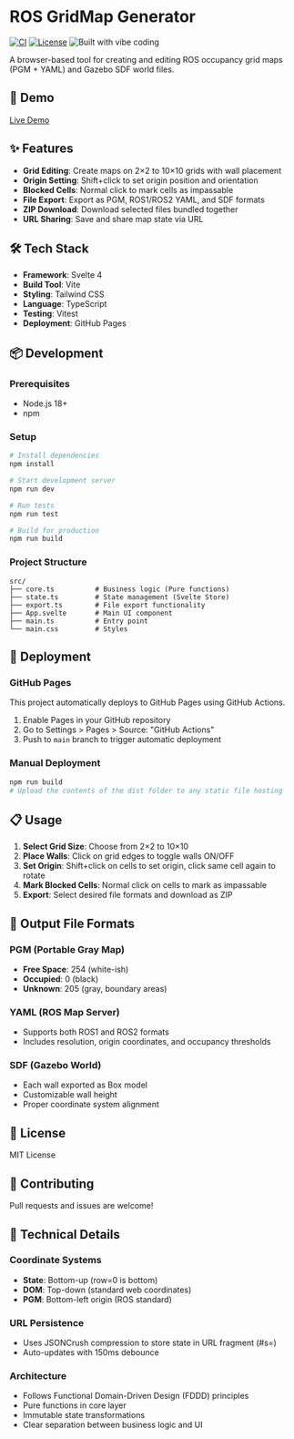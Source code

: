 # ROS GridMap Generator

[![CI](https://github.com/ar90n/ros-gridmap-gen/actions/workflows/ci.yml/badge.svg)](https://github.com/ar90n/ros-gridmap-gen/actions/workflows/ci.yml)
[![License](https://img.shields.io/badge/License-Apache%202.0-blue.svg)](https://opensource.org/licenses/Apache-2.0)
![Built with vibe coding](https://img.shields.io/badge/built%20with-vibe%20coding-ff69b4)

A browser-based tool for creating and editing ROS occupancy grid maps (PGM + YAML) and Gazebo SDF world files.

## 🚀 Demo

[Live Demo](https://ar90n.github.io/ros-gridmap-gen/)

## ✨ Features

- **Grid Editing**: Create maps on 2×2 to 10×10 grids with wall placement
- **Origin Setting**: Shift+click to set origin position and orientation
- **Blocked Cells**: Normal click to mark cells as impassable
- **File Export**: Export as PGM, ROS1/ROS2 YAML, and SDF formats
- **ZIP Download**: Download selected files bundled together
- **URL Sharing**: Save and share map state via URL

## 🛠️ Tech Stack

- **Framework**: Svelte 4
- **Build Tool**: Vite
- **Styling**: Tailwind CSS
- **Language**: TypeScript
- **Testing**: Vitest
- **Deployment**: GitHub Pages

## 📦 Development

### Prerequisites
- Node.js 18+
- npm

### Setup
```bash
# Install dependencies
npm install

# Start development server
npm run dev

# Run tests
npm run test

# Build for production
npm run build
```

### Project Structure
```
src/
├── core.ts          # Business logic (Pure functions)
├── state.ts         # State management (Svelte Store)
├── export.ts        # File export functionality
├── App.svelte       # Main UI component
├── main.ts          # Entry point
└── main.css         # Styles
```

## 🚀 Deployment

### GitHub Pages
This project automatically deploys to GitHub Pages using GitHub Actions.

1. Enable Pages in your GitHub repository
2. Go to Settings > Pages > Source: "GitHub Actions"
3. Push to `main` branch to trigger automatic deployment

### Manual Deployment
```bash
npm run build
# Upload the contents of the dist folder to any static file hosting
```

## 📋 Usage

1. **Select Grid Size**: Choose from 2×2 to 10×10
2. **Place Walls**: Click on grid edges to toggle walls ON/OFF
3. **Set Origin**: Shift+click on cells to set origin, click same cell again to rotate
4. **Mark Blocked Cells**: Normal click on cells to mark as impassable
5. **Export**: Select desired file formats and download as ZIP

## 🎯 Output File Formats

### PGM (Portable Gray Map)
- **Free Space**: 254 (white-ish)
- **Occupied**: 0 (black)
- **Unknown**: 205 (gray, boundary areas)

### YAML (ROS Map Server)
- Supports both ROS1 and ROS2 formats
- Includes resolution, origin coordinates, and occupancy thresholds

### SDF (Gazebo World)
- Each wall exported as Box model
- Customizable wall height
- Proper coordinate system alignment

## 📜 License

MIT License

## 🤝 Contributing

Pull requests and issues are welcome!

## 🔧 Technical Details

### Coordinate Systems
- **State**: Bottom-up (row=0 is bottom)
- **DOM**: Top-down (standard web coordinates)
- **PGM**: Bottom-left origin (ROS standard)

### URL Persistence
- Uses JSONCrush compression to store state in URL fragment (#s=)
- Auto-updates with 150ms debounce

### Architecture
- Follows Functional Domain-Driven Design (FDDD) principles
- Pure functions in core layer
- Immutable state transformations
- Clear separation between business logic and UI
